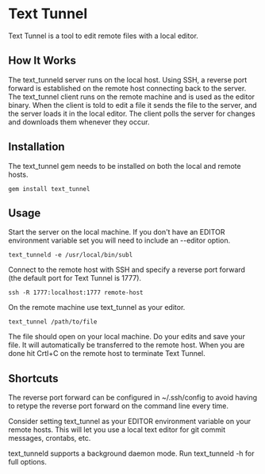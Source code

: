 # Text Tunnel

Text Tunnel is a tool to edit remote files with a local editor.

## How It Works

The text_tunneld server runs on the local host. Using SSH, a reverse port
forward is established on the remote host connecting back to the server. The
text_tunnel client runs on the remote machine and is used as the editor
binary. When the client is told to edit a file it sends the file to the
server, and the server loads it in the local editor. The client polls the
server for changes and downloads them whenever they occur.

## Installation

The text_tunnel gem needs to be installed on both the local and remote hosts.

    gem install text_tunnel

## Usage

Start the server on the local machine. If you don't have an EDITOR environment
variable set you will need to include an --editor option.

    text_tunneld -e /usr/local/bin/subl

Connect to the remote host with SSH and specify a reverse port forward (the
default port for Text Tunnel is 1777).

	ssh -R 1777:localhost:1777 remote-host

On the remote machine use text_tunnel as your editor.

	text_tunnel /path/to/file

The file should open on your local machine. Do your edits and save your file.
It will automatically be transferred to the remote host. When you are done hit
Crtl+C on the remote host to terminate Text Tunnel.

## Shortcuts

The reverse port forward can be configured in ~/.ssh/config to avoid having to
retype the reverse port forward on the command line every time.

Consider setting text_tunnel as your EDITOR environment variable on your
remote hosts. This will let you use a local text editor for git commit
messages, crontabs, etc.

text_tunneld supports a background daemon mode. Run text_tunneld -h for full options.
